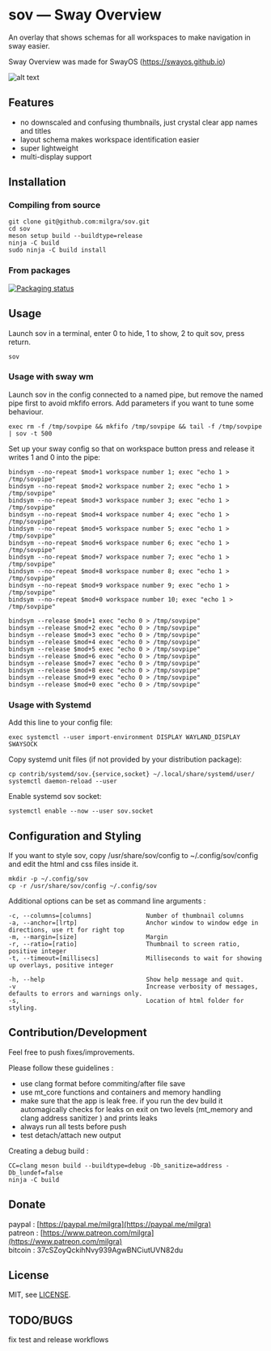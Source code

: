 # sov — Sway Overview

An overlay that shows schemas for all workspaces to make navigation in sway easier.

Sway Overview was made for SwayOS (https://swayos.github.io)

![alt text](screenshot.png)

## Features ##

- no downscaled and confusing thumbnails, just crystal clear app names and titles
- layout schema makes workspace identification easier
- super lightweight   
- multi-display support

## Installation

### Compiling from source

```
git clone git@github.com:milgra/sov.git
cd sov
meson setup build --buildtype=release
ninja -C build
sudo ninja -C build install
```

### From packages

[![Packaging status](https://repology.org/badge/tiny-repos/sov.svg)](https://repology.org/project/sov/versions)

## Usage

Launch sov in a terminal, enter 0 to hide, 1 to show, 2 to quit sov, press return.

```
sov
```

### Usage with sway wm

Launch sov in the config connected to a named pipe, but remove the named pipe first to avoid mkfifo errors. Add parameters if you want to tune some behaviour.

```
exec rm -f /tmp/sovpipe && mkfifo /tmp/sovpipe && tail -f /tmp/sovpipe | sov -t 500
```

Set up your sway config so that on workspace button press and release it writes 1 and 0 into the pipe:

```
bindsym --no-repeat $mod+1 workspace number 1; exec "echo 1 > /tmp/sovpipe"
bindsym --no-repeat $mod+2 workspace number 2; exec "echo 1 > /tmp/sovpipe"
bindsym --no-repeat $mod+3 workspace number 3; exec "echo 1 > /tmp/sovpipe"
bindsym --no-repeat $mod+4 workspace number 4; exec "echo 1 > /tmp/sovpipe"
bindsym --no-repeat $mod+5 workspace number 5; exec "echo 1 > /tmp/sovpipe"
bindsym --no-repeat $mod+6 workspace number 6; exec "echo 1 > /tmp/sovpipe"
bindsym --no-repeat $mod+7 workspace number 7; exec "echo 1 > /tmp/sovpipe"
bindsym --no-repeat $mod+8 workspace number 8; exec "echo 1 > /tmp/sovpipe"
bindsym --no-repeat $mod+9 workspace number 9; exec "echo 1 > /tmp/sovpipe"
bindsym --no-repeat $mod+0 workspace number 10; exec "echo 1 > /tmp/sovpipe"

bindsym --release $mod+1 exec "echo 0 > /tmp/sovpipe"
bindsym --release $mod+2 exec "echo 0 > /tmp/sovpipe"
bindsym --release $mod+3 exec "echo 0 > /tmp/sovpipe"
bindsym --release $mod+4 exec "echo 0 > /tmp/sovpipe"
bindsym --release $mod+5 exec "echo 0 > /tmp/sovpipe"
bindsym --release $mod+6 exec "echo 0 > /tmp/sovpipe"
bindsym --release $mod+7 exec "echo 0 > /tmp/sovpipe"
bindsym --release $mod+8 exec "echo 0 > /tmp/sovpipe"
bindsym --release $mod+9 exec "echo 0 > /tmp/sovpipe"
bindsym --release $mod+0 exec "echo 0 > /tmp/sovpipe"
```

### Usage with Systemd

Add this line to your config file:

```
exec systemctl --user import-environment DISPLAY WAYLAND_DISPLAY SWAYSOCK
```

Copy systemd unit files (if not provided by your distribution package):

```
cp contrib/systemd/sov.{service,socket} ~/.local/share/systemd/user/
systemctl daemon-reload --user
```

Enable systemd sov socket:

```
systemctl enable --now --user sov.socket
```

## Configuration and Styling ##

If you want to style sov, copy /usr/share/sov/config to ~/.config/sov/config and edit the html and css files inside it.
```
mkdir -p ~/.config/sov
cp -r /usr/share/sov/config ~/.config/sov
```

Additional options can be set as command line arguments :

```
-c, --columns=[columns]               Number of thumbnail columns
-a, --anchor=[lrtp]                   Anchor window to window edge in directions, use rt for right top
-m, --margin=[size]                   Margin
-r, --ratio=[ratio]                   Thumbnail to screen ratio, positive integer
-t, --timeout=[millisecs]             Milliseconds to wait for showing up overlays, positive integer

-h, --help                            Show help message and quit.
-v                                    Increase verbosity of messages, defaults to errors and warnings only.
-s,                                   Location of html folder for styling.
```

## Contribution/Development ##

Feel free to push fixes/improvements.

Please follow these guidelines :

- use clang format before commiting/after file save
- use mt_core functions and containers and memory handling
- make sure that the app is leak free. if you run the dev build it automagically checks for leaks on exit on two levels (mt_memory and clang address sanitizer ) and prints leaks
- always run all tests before push
- test detach/attach new output

Creating a debug build :

```
CC=clang meson build --buildtype=debug -Db_sanitize=address -Db_lundef=false
ninja -C build
```

## Donate ##

paypal : [https://paypal.me/milgra](https://paypal.me/milgra)  
patreon : [https://www.patreon.com/milgra](https://www.patreon.com/milgra)  
bitcoin : 37cSZoyQckihNvy939AgwBNCiutUVN82du  

## License ##

MIT, see [LICENSE](/LICENSE).

## TODO/BUGS ##

fix test and release workflows  
